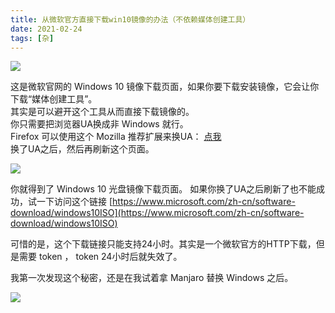 ```yaml
---
title: 从微软官方直接下载win10镜像的办法（不依赖媒体创建工具）
date: 2021-02-24
tags: [杂]
---
```

![](https://z3.ax1x.com/2021/02/27/6Sh1eS.png)  

这是微软官网的 Windows 10 镜像下载页面，如果你要下载安装镜像，它会让你下载“媒体创建工具”。   
其实是可以避开这个工具从而直接下载镜像的。   
你只需要把浏览器UA换成非 Windows 就行。   
Firefox 可以使用这个 Mozilla 推荐扩展来换UA：  [点我](https://addons.mozilla.org/en-US/firefox/addon/user-agent-string-switcher/)   
换了UA之后，然后再刷新这个页面。     

![](https://z3.ax1x.com/2021/02/27/6Sh8oQ.png)   

你就得到了 Windows 10 光盘镜像下载页面。
如果你换了UA之后刷新了也不能成功，试一下访问这个链接   [https://www.microsoft.com/zh-cn/software-download/windows10ISO](https://www.microsoft.com/zh-cn/software-download/windows10ISO)   


可惜的是，这个下载链接只能支持24小时。其实是一个微软官方的HTTP下载，但是需要 token ， token 24小时后就失效了。  

我第一次发现这个秘密，还是在我试着拿 Manjaro 替换 Windows 之后。   

![](https://z3.ax1x.com/2021/02/27/6ShtWn.png)  

